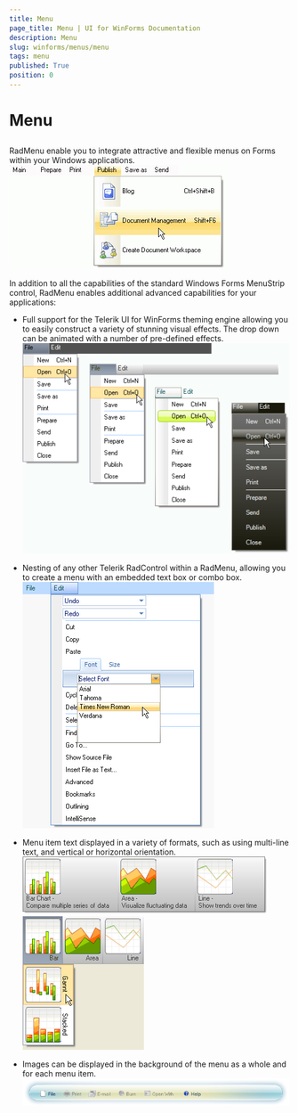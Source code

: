 ```yaml
---
title: Menu
page_title: Menu | UI for WinForms Documentation
description: Menu
slug: winforms/menus/menu
tags: menu
published: True
position: 0
---
```


# Menu



## 

RadMenu enable you to integrate attractive and flexible menus on Forms within your Windows applications.![menus-menu-overview 001](images/menus-menu-overview001.png)

In addition to all the capabilities of the standard Windows Forms MenuStrip control, RadMenu enables additional
          advanced capabilities for your applications:
        

* Full support for the Telerik UI for WinForms theming engine allowing you to easily construct
              a variety of stunning visual effects. The drop down can be animated with a number of pre-defined effects.
            ![menus-menu-overview 002](images/menus-menu-overview002.png)

* Nesting of any other Telerik RadControl within a RadMenu, allowing you to create a menu with an embedded text box or combo box.
            ![menus-menu-overview 003](images/menus-menu-overview003.png)

* Menu item text displayed in a variety of formats, such as using multi-line text, and vertical or horizontal orientation.
            ![menus-menu-overview 004](images/menus-menu-overview004.png)![menus-menu-overview 005](images/menus-menu-overview005.png)

* Images can be displayed in the background of the menu as a whole and for each menu item.![menus-menu-overview 006](images/menus-menu-overview006.png)
